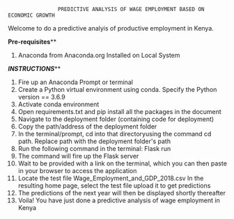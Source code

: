 					PREDICTIVE ANALYSIS OF WAGE EMPLOYMENT BASED ON ECONOMIC GROWTH

Welcome to do a predictive analyis of productive employment in Kenya.

******Pre-requisites********
1. Anaconda from Anaconda.org Installed on Local System


*******INSTRUCTIONS*********
1. Fire up an Anaconda Prompt or terminal
2. Create a Python virtual environment using conda. Specify the Python version == 3.6.9
3. Activate conda environment
3. Open requirements.txt and pip install all the packages in the document
4. Navigate to the deployment folder (containing code for deployment)
5. Copy the path/address of the deployment folder
6. In the terminal/prompt, cd into that directoryusing the command cd path. Replace path
	with the deployment folder's path
7. Run the following command in the terminal: Flask run
8. The command will fire up the Flask server
9. Wait to be provided with a link on the terminal, which you can then paste in your browser to access
	the application
10. Locate the test file Wage_Employment_and_GDP_2018.csv
In the resulting home page, select the test file upload it to get predictions
11. The predictions of the next year will then be displayed shortly thereafter
12. Voila! You have just done a predictive analysis of wage employment in Kenya
